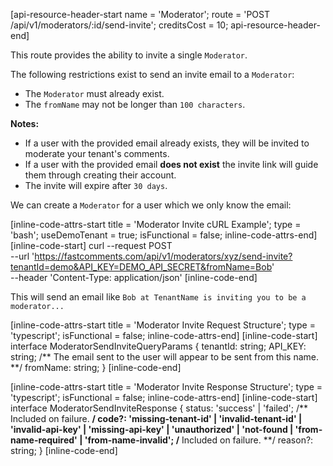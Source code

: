 [api-resource-header-start name = 'Moderator'; route = 'POST /api/v1/moderators/:id/send-invite'; creditsCost = 10; api-resource-header-end]

This route provides the ability to invite a single `Moderator`.

The following restrictions exist to send an invite email to a `Moderator`:
- The `Moderator` must already exist.
- The `fromName` may not be longer than `100 characters`.

**Notes:**
- If a user with the provided email already exists, they will be invited to moderate your tenant's comments.
- If a user with the provided email **does not exist** the invite link will guide them through creating their account.
- The invite will expire after `30 days`.

We can create a `Moderator` for a user which we only know the email:

[inline-code-attrs-start title = 'Moderator Invite cURL Example'; type = 'bash'; useDemoTenant = true; isFunctional = false; inline-code-attrs-end]
[inline-code-start]
curl --request POST \
  --url 'https://fastcomments.com/api/v1/moderators/xyz/send-invite?tenantId=demo&API_KEY=DEMO_API_SECRET&fromName=Bob' \
  --header 'Content-Type: application/json'
[inline-code-end]

This will send an email like `Bob at TenantName is inviting you to be a moderator...`

[inline-code-attrs-start title = 'Moderator Invite Request Structure'; type = 'typescript'; isFunctional = false; inline-code-attrs-end]
[inline-code-start]
interface ModeratorSendInviteQueryParams {
    tenantId: string;
    API_KEY: string;
    /** The email sent to the user will appear to be sent from this name. **/
    fromName: string;
}
[inline-code-end]

[inline-code-attrs-start title = 'Moderator Invite Response Structure'; type = 'typescript'; isFunctional = false; inline-code-attrs-end]
[inline-code-start]
interface ModeratorSendInviteResponse {
    status: 'success' | 'failed';
    /** Included on failure. **/
    code?: 'missing-tenant-id' | 'invalid-tenant-id' | 'invalid-api-key' | 'missing-api-key' | 'unauthorized' | 'not-found | 'from-name-required' | 'from-name-invalid';
    /** Included on failure. **/
    reason?: string;
}
[inline-code-end]
